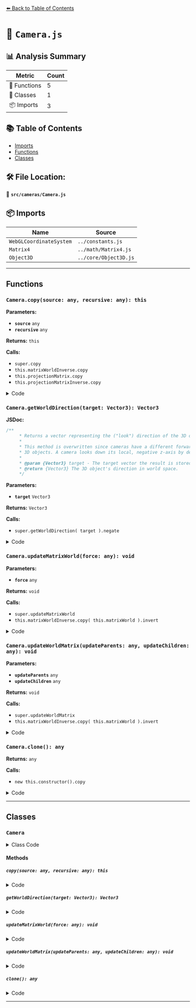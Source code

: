 [⬅️ Back to Table of Contents](../../index.md)

# 📄 `Camera.js`

## 📊 Analysis Summary

| Metric | Count |
|--------|-------|
| 🔧 Functions | 5 |
| 🧱 Classes | 1 |
| 📦 Imports | 3 |

## 📚 Table of Contents

- [Imports](#imports)
- [Functions](#functions)
- [Classes](#classes)

## 🛠️ File Location:
📂 **`src/cameras/Camera.js`**

## 📦 Imports

| Name | Source |
|------|--------|
| `WebGLCoordinateSystem` | `../constants.js` |
| `Matrix4` | `../math/Matrix4.js` |
| `Object3D` | `../core/Object3D.js` |


---

## Functions

### `Camera.copy(source: any, recursive: any): this`

**Parameters:**

- **`source`** `any`
- **`recursive`** `any`

**Returns:** `this`

**Calls:**

- `super.copy`
- `this.matrixWorldInverse.copy`
- `this.projectionMatrix.copy`
- `this.projectionMatrixInverse.copy`

<details><summary>Code</summary>

```typescript
copy( source, recursive ) {

		super.copy( source, recursive );

		this.matrixWorldInverse.copy( source.matrixWorldInverse );

		this.projectionMatrix.copy( source.projectionMatrix );
		this.projectionMatrixInverse.copy( source.projectionMatrixInverse );

		this.coordinateSystem = source.coordinateSystem;

		return this;

	}
```
</details>

### `Camera.getWorldDirection(target: Vector3): Vector3`

**JSDoc:**
```typescript
/**
	 * Returns a vector representing the ("look") direction of the 3D object in world space.
	 *
	 * This method is overwritten since cameras have a different forward vector compared to other
	 * 3D objects. A camera looks down its local, negative z-axis by default.
	 *
	 * @param {Vector3} target - The target vector the result is stored to.
	 * @return {Vector3} The 3D object's direction in world space.
	 */
```

**Parameters:**

- **`target`** `Vector3`

**Returns:** `Vector3`

**Calls:**

- `super.getWorldDirection( target ).negate`

<details><summary>Code</summary>

```typescript
getWorldDirection( target ) {

		return super.getWorldDirection( target ).negate();

	}
```
</details>

### `Camera.updateMatrixWorld(force: any): void`

**Parameters:**

- **`force`** `any`

**Returns:** `void`

**Calls:**

- `super.updateMatrixWorld`
- `this.matrixWorldInverse.copy( this.matrixWorld ).invert`

<details><summary>Code</summary>

```typescript
updateMatrixWorld( force ) {

		super.updateMatrixWorld( force );

		this.matrixWorldInverse.copy( this.matrixWorld ).invert();

	}
```
</details>

### `Camera.updateWorldMatrix(updateParents: any, updateChildren: any): void`

**Parameters:**

- **`updateParents`** `any`
- **`updateChildren`** `any`

**Returns:** `void`

**Calls:**

- `super.updateWorldMatrix`
- `this.matrixWorldInverse.copy( this.matrixWorld ).invert`

<details><summary>Code</summary>

```typescript
updateWorldMatrix( updateParents, updateChildren ) {

		super.updateWorldMatrix( updateParents, updateChildren );

		this.matrixWorldInverse.copy( this.matrixWorld ).invert();

	}
```
</details>

### `Camera.clone(): any`

**Returns:** `any`

**Calls:**

- `new this.constructor().copy`

<details><summary>Code</summary>

```typescript
clone() {

		return new this.constructor().copy( this );

	}
```
</details>


---

## Classes

### `Camera`

<details><summary>Class Code</summary>

```ts
class Camera extends Object3D {

	/**
	 * Constructs a new camera.
	 */
	constructor() {

		super();

		/**
		 * This flag can be used for type testing.
		 *
		 * @type {boolean}
		 * @readonly
		 * @default true
		 */
		this.isCamera = true;

		this.type = 'Camera';

		/**
		 * The inverse of the camera's world matrix.
		 *
		 * @type {Matrix4}
		 */
		this.matrixWorldInverse = new Matrix4();

		/**
		 * The camera's projection matrix.
		 *
		 * @type {Matrix4}
		 */
		this.projectionMatrix = new Matrix4();

		/**
		 * The inverse of the camera's projection matrix.
		 *
		 * @type {Matrix4}
		 */
		this.projectionMatrixInverse = new Matrix4();

		/**
		 * The coordinate system in which the camera is used.
		 *
		 * @type {(WebGLCoordinateSystem|WebGPUCoordinateSystem)}
		 */
		this.coordinateSystem = WebGLCoordinateSystem;

		this._reversedDepth = false;

	}

	/**
	 * The flag that indicates whether the camera uses a reversed depth buffer.
	 *
	 * @type {boolean}
	 * @default false
	 */
	get reversedDepth() {

		return this._reversedDepth;

	}

	copy( source, recursive ) {

		super.copy( source, recursive );

		this.matrixWorldInverse.copy( source.matrixWorldInverse );

		this.projectionMatrix.copy( source.projectionMatrix );
		this.projectionMatrixInverse.copy( source.projectionMatrixInverse );

		this.coordinateSystem = source.coordinateSystem;

		return this;

	}

	/**
	 * Returns a vector representing the ("look") direction of the 3D object in world space.
	 *
	 * This method is overwritten since cameras have a different forward vector compared to other
	 * 3D objects. A camera looks down its local, negative z-axis by default.
	 *
	 * @param {Vector3} target - The target vector the result is stored to.
	 * @return {Vector3} The 3D object's direction in world space.
	 */
	getWorldDirection( target ) {

		return super.getWorldDirection( target ).negate();

	}

	updateMatrixWorld( force ) {

		super.updateMatrixWorld( force );

		this.matrixWorldInverse.copy( this.matrixWorld ).invert();

	}

	updateWorldMatrix( updateParents, updateChildren ) {

		super.updateWorldMatrix( updateParents, updateChildren );

		this.matrixWorldInverse.copy( this.matrixWorld ).invert();

	}

	clone() {

		return new this.constructor().copy( this );

	}

}
```
</details>

#### Methods

##### `copy(source: any, recursive: any): this`

<details><summary>Code</summary>

```ts
copy( source, recursive ) {

		super.copy( source, recursive );

		this.matrixWorldInverse.copy( source.matrixWorldInverse );

		this.projectionMatrix.copy( source.projectionMatrix );
		this.projectionMatrixInverse.copy( source.projectionMatrixInverse );

		this.coordinateSystem = source.coordinateSystem;

		return this;

	}
```
</details>

##### `getWorldDirection(target: Vector3): Vector3`

<details><summary>Code</summary>

```ts
getWorldDirection( target ) {

		return super.getWorldDirection( target ).negate();

	}
```
</details>

##### `updateMatrixWorld(force: any): void`

<details><summary>Code</summary>

```ts
updateMatrixWorld( force ) {

		super.updateMatrixWorld( force );

		this.matrixWorldInverse.copy( this.matrixWorld ).invert();

	}
```
</details>

##### `updateWorldMatrix(updateParents: any, updateChildren: any): void`

<details><summary>Code</summary>

```ts
updateWorldMatrix( updateParents, updateChildren ) {

		super.updateWorldMatrix( updateParents, updateChildren );

		this.matrixWorldInverse.copy( this.matrixWorld ).invert();

	}
```
</details>

##### `clone(): any`

<details><summary>Code</summary>

```ts
clone() {

		return new this.constructor().copy( this );

	}
```
</details>


---